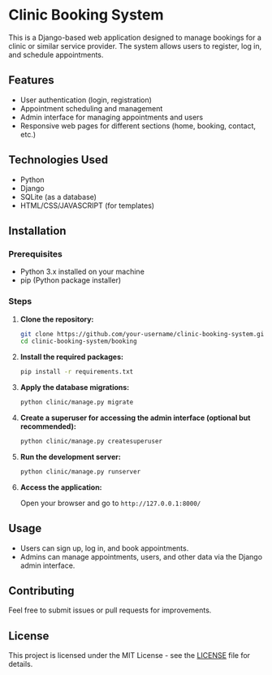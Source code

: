 # Clinic Booking System

This is a Django-based web application designed to manage bookings for a clinic or similar service provider. The system allows users to register, log in, and schedule appointments.

## Features

- User authentication (login, registration)
- Appointment scheduling and management
- Admin interface for managing appointments and users
- Responsive web pages for different sections (home, booking, contact, etc.)

## Technologies Used

- Python
- Django
- SQLite (as a database)
- HTML/CSS/JAVASCRIPT (for templates)

## Installation

### Prerequisites

- Python 3.x installed on your machine
- pip (Python package installer)

### Steps

1. **Clone the repository:**

   ```bash
   git clone https://github.com/your-username/clinic-booking-system.git
   cd clinic-booking-system/booking
   ```

2. **Install the required packages:**

   ```bash
   pip install -r requirements.txt
   ```

3. **Apply the database migrations:**

   ```bash
   python clinic/manage.py migrate
   ```

4. **Create a superuser for accessing the admin interface (optional but recommended):**

   ```bash
   python clinic/manage.py createsuperuser
   ```

5. **Run the development server:**

   ```bash
   python clinic/manage.py runserver
   ```

6. **Access the application:**

   Open your browser and go to `http://127.0.0.1:8000/`

## Usage

- Users can sign up, log in, and book appointments.
- Admins can manage appointments, users, and other data via the Django admin interface.

## Contributing

Feel free to submit issues or pull requests for improvements.

## License

This project is licensed under the MIT License - see the [LICENSE](LICENSE) file for details.
